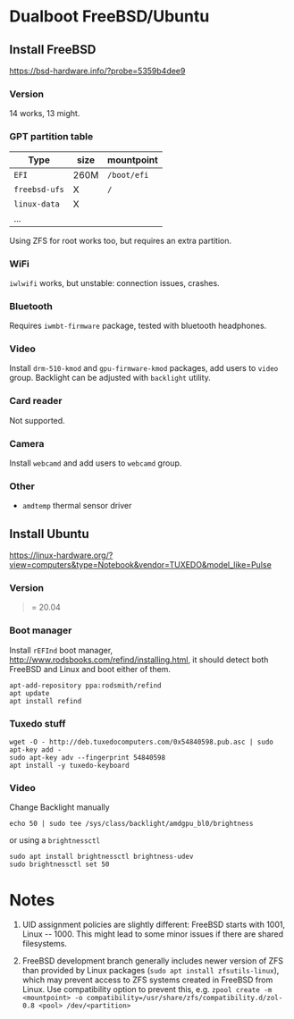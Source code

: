 Dualboot FreeBSD/Ubuntu
=======================

Install FreeBSD
---------------

https://bsd-hardware.info/?probe=5359b4dee9


### Version

14 works, 13 might.


### GPT partition table

| Type          | size  | mountpoint  |
|---------------|-------|-------------|
| `EFI`         | 260M  | `/boot/efi` |
| `freebsd-ufs` | X     | `/`         |
| `linux-data`  | X     |             |
| ...           |       |             |

Using ZFS for root works too, but requires an extra partition.


### WiFi

`iwlwifi` works, but unstable: connection issues, crashes.


### Bluetooth

Requires `iwmbt-firmware` package, tested with bluetooth headphones.


### Video

Install `drm-510-kmod` and `gpu-firmware-kmod` packages, add users to `video`
group. Backlight can be adjusted with `backlight` utility.


### Card reader

Not supported.


### Camera

Install `webcamd` and add users to `webcamd` group.


### Other

- `amdtemp` thermal sensor driver



Install Ubuntu
--------------

https://linux-hardware.org/?view=computers&type=Notebook&vendor=TUXEDO&model_like=Pulse


### Version

>= 20.04



### Boot manager

Install `rEFInd` boot manager, http://www.rodsbooks.com/refind/installing.html,
it should detect both FreeBSD and Linux and boot either of them.

```
apt-add-repository ppa:rodsmith/refind
apt update
apt install refind
```


### Tuxedo stuff

```
wget -O - http://deb.tuxedocomputers.com/0x54840598.pub.asc | sudo apt-key add -
sudo apt-key adv --fingerprint 54840598
apt install -y tuxedo-keyboard
```


### Video

Change Backlight manually

```
echo 50 | sudo tee /sys/class/backlight/amdgpu_bl0/brightness
```
or using a `brightnessctl`
```
sudo apt install brightnessctl brightness-udev
sudo brightnessctl set 50
```


Notes
=====

1. UID assignment policies are slightly different: FreeBSD starts with 1001,
   Linux -- 1000. This might lead to some minor issues if there are shared
   filesystems.

2. FreeBSD development branch generally includes newer version of ZFS than
   provided by Linux packages (`sudo apt install zfsutils-linux`), which may
   prevent access to ZFS systems created in FreeBSD from Linux. Use
   compatibility option to prevent this, e.g.
   `zpool create -m <mountpoint> -o compatibility=/usr/share/zfs/compatibility.d/zol-0.8 <pool> /dev/<partition>`

